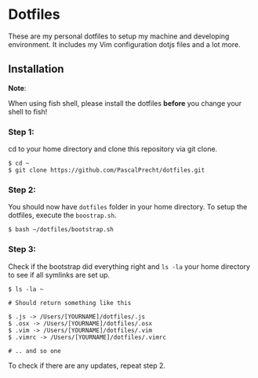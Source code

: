 # Dotfiles

These are my personal dotfiles to setup my machine and developing environment. It includes my Vim configuration dotjs files and a lot more.

## Installation

**Note**:

When using fish shell, please install the dotfiles **before** you change your shell to fish!

### Step 1:

cd to your home directory and clone this repository via git clone.

````
$ cd ~
$ git clone https://github.com/PascalPrecht/dotfiles.git
````

### Step 2:

You should now have <code>dotfiles</code> folder in your home directory. To setup the dotfiles, execute the <code>boostrap.sh</code>.

````
$ bash ~/dotfiles/bootstrap.sh
````

### Step 3:

Check if the bootstrap did everything right and <code>ls -la</code> your home directory to see if all symlinks are set up.

````
$ ls -la ~

# Should return something like this

$ .js -> /Users/[YOURNAME]/dotfiles/.js
$ .osx -> /Users/[YOURNAME]/dotfiles/.osx
$ .vim -> /Users/[YOURNAME]/dotfiles/.vim
$ .vimrc -> /Users/[YOURNAME]/dotfiles/.vimrc

# .. and so one
````

To check if there are any updates, repeat step 2.
